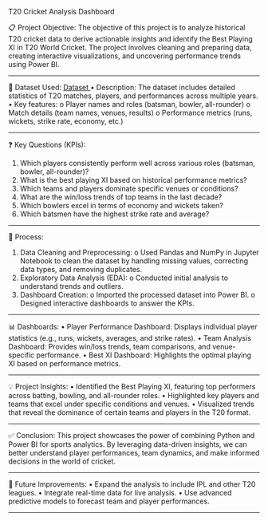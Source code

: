 T20 Cricket Analysis Dashboard

📋 Project Objective:
The objective of this project is to analyze historical T20 cricket data to derive actionable insights and identify the Best Playing XI in T20 World Cricket. The project involves cleaning and preparing data, creating interactive visualizations, and uncovering performance trends using Power BI.
________________________________________

📂 Dataset Used:
<a href= "https://github.com/12-arun05/Data-Analysis---Dashboards/tree/main/T20_Cricket_Analysis/T20_CSV_Files" > Dataset </a>
•	Description: The dataset includes detailed statistics of T20 matches, players, and performances across multiple years.
•	Key features: 
  o	Player names and roles (batsman, bowler, all-rounder)
  o	Match details (team names, venues, results)
  o	Performance metrics (runs, wickets, strike rate, economy, etc.)

________________________________________
❓ Key Questions (KPIs):
1.	Which players consistently perform well across various roles (batsman, bowler, all-rounder)?
2.	What is the best playing XI based on historical performance metrics?
3.	Which teams and players dominate specific venues or conditions?
4.	What are the win/loss trends of top teams in the last decade?
5.	Which bowlers excel in terms of economy and wickets taken?
6.	Which batsmen have the highest strike rate and average?
________________________________________

🔄 Process:
1.	Data Cleaning and Preprocessing:
o	Used Pandas and NumPy in Jupyter Notebook to clean the dataset by handling missing values, correcting data types, and removing duplicates.
2.	Exploratory Data Analysis (EDA):
o	Conducted initial analysis to understand trends and outliers.
3.	Dashboard Creation:
o	Imported the processed dataset into Power BI.
o	Designed interactive dashboards to answer the KPIs.
________________________________________

📊 Dashboards:
•	Player Performance Dashboard: Displays individual player statistics (e.g., runs, wickets, averages, and strike rates).
•	Team Analysis Dashboard: Provides win/loss trends, team comparisons, and venue-specific performance.
•	Best XI Dashboard: Highlights the optimal playing XI based on performance metrics. 
________________________________________

💡 Project Insights:
•	Identified the Best Playing XI, featuring top performers across batting, bowling, and all-rounder roles.
•	Highlighted key players and teams that excel under specific conditions and venues.
•	Visualized trends that reveal the dominance of certain teams and players in the T20 format.
________________________________________

✅ Conclusion:
This project showcases the power of combining Python and Power BI for sports analytics. By leveraging data-driven insights, we can better understand player performances, team dynamics, and make informed decisions in the world of cricket.
________________________________________

🌟 Future Improvements:
•	Expand the analysis to include IPL and other T20 leagues.
•	Integrate real-time data for live analysis.
•	Use advanced predictive models to forecast team and player performances.
________________________________________


